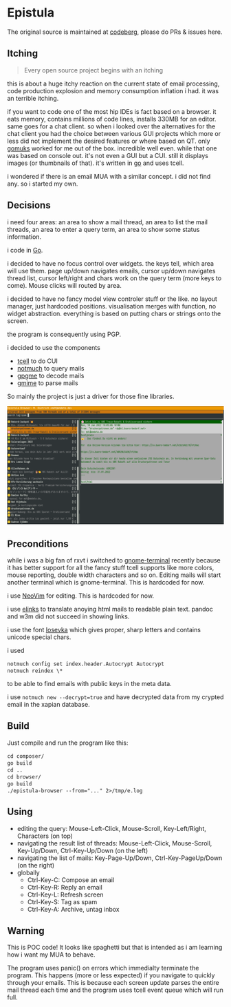 Epistula
==

The original source is maintained at [codeberg](https://codeberg.org/mdt/epistula), please do PRs & issues here.

Itching
--

> Every open source project begins with an itching

this is about a huge itchy reaction on the current state of email processing, code production explosion and memory consumption inflation i had. it was an terrible itching.

if you want to code one of the most hip IDEs is fact based on a browser. it eats memory, contains millions of code lines, installs 330MB for an editor. same goes for a chat client. so when i looked over the alternatives for the chat client you had the choice between various GUI projects which more or less did not implement the desired features or where based on QT. only [gomuks](https://github.com/tulir/gomuks) worked for me out of the box. incredible well even. while that one was based on console out. it's not even a GUI but a CUI. still it displays images (or thumbnails of that). it's written in [go](https://go.dev/) and uses tcell.

i wondered if there is an email MUA with a similar concept. i did not find any. so i started my own.

Decisions
--

i need four areas: an area to show a mail thread, an area to list the mail threads, an area to enter a query term, an area to show some status information.

i code in [Go](https://pkg.go.dev/).

i decided to have no focus control over widgets. the keys tell, which area will use them. page up/down navigates emails, cursor up/down navigates thread list, cursor left/right and chars work on the query term (more keys to come). Mouse clicks will routed by area.

i decided to have no fancy model view controler stuff or the like. no layout manager, just hardcoded positions. visualisation merges with function, no widget abstraction. everything is based on putting chars or strings onto the screen.

the program is consequently using PGP.

i decided to use the components

- [tcell](github.com/gdamore/tcell/v2) to do CUI
- [notmuch](github.com/zenhack/go.notmuch) to query mails
- [gpgme](github.com/proglottis/gpgme) to decode mails
- [gmime](github.com/sendgrid/go-gmime) to parse mails

So mainly the project is just a driver for those fine libraries.

![Screenshot](screenshot.png)

Preconditions
--

while i was a big fan of rxvt i switched to [gnome-terminal](https://wiki.gnome.org/Apps/Terminal) recently because it has better support for all the fancy stuff tcell supports like more colors, mouse reporting, double width characters and so on. Editing mails will start another terminal which is gnome-terminal. This is hardcoded for now.

i use [NeoVim](https://neovim.org/) for editing. This is hardcoded for now.

i use [elinks](http://elinks.cz/) to translate anoying html mails to readable plain text. pandoc and w3m did not succeed in showing links.

i use the font [Iosevka](https://github.com/be5invis/Iosevka/) which gives proper, sharp letters and contains unicode special chars.

i used

```
notmuch config set index.header.Autocrypt Autocrypt
notmuch reindex \*
```

to be able to find emails with public keys in the meta data.

i use `notmuch new --decrypt=true` and have decrypted data from my crypted email in the xapian database.

Build
--

Just compile and run the program like this:

```
cd composer/
go build
cd ..
cd browser/
go build
./epistula-browser --from="..." 2>/tmp/e.log
```

Using
--

- editing the query: Mouse-Left-Click, Mouse-Scroll, Key-Left/Right, Characters (on top)
- navigating the result list of threads: Mouse-Left-Click, Mouse-Scroll, Key-Up/Down, Ctrl-Key-Up/Down (on the left)
- navigating the list of mails: Key-Page-Up/Down, Ctrl-Key-PageUp/Down (on the right)
- globally
	- Ctrl-Key-C: Compose an email
	- Ctrl-Key-R: Reply an email
	- Ctrl-Key-L: Refresh screen
	- Ctrl-Key-S: Tag as spam
	- Ctrl-Key-A: Archive, untag inbox

Warning
--

This is POC code! It looks like spaghetti but that is intended as i am learning how i want my MUA to behave.

The program uses panic() on errors which immedialty terminate the program. This happens (more or less expected) if you navigate to quickly through your emails. This is because each screen update parses the entire mail thread each time and the program uses tcell event queue which will run full.

